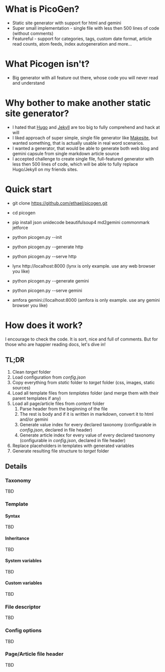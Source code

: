 # What is PicoGen?
* Static site generator with support for html and gemini
* Super small implementation - single file with less then 500 lines of code (without comments)
* Featureful - support for categories, tags, custom date format, article read counts, atom feeds, index autogeneration and more...

# What Picogen isn't?
* Big generator with all feature out there, whose code you will never read and understand

# Why bother to make another static site generator?
* I hated that [Hugo](https://github.com/gohugoio/hugo) and [Jekyll](https://github.com/jekyll/jekyll) are too big to fully comprehend and hack at will
* I liked approach of super simple, single file generator like [Makesite](https://github.com/sunainapai/makesite), but wanted something, that is actually usable in real word scenarios.
* I wanted a generator, that would be able to generate both web blog and gemini capsule from single markdown article source 
* I accepted challenge to create single file, full-featured generator with less then 500 lines of code, which will be able to fully replace Hugo/Jekyll on my friends sites.

# Quick start
* git clone https://github.com/ethael/picogen.git
* cd picogen
* pip install json unidecode beautifulsoup4 md2gemini commonmark jetforce
* python picogen.py --init
* python picogen.py --generate http
* python picogen.py --serve http
* lynx http://localhost:8000  (lynx is only example. use any web browser you like)

* python picogen.py --generate gemini
* python picogen.py --serve gemini
* amfora gemini://localhost:8000  (amfora is only example. use any gemini browser you like)

# How does it work?
I encourage to check the code. It is sort, nice and full of comments. But for those who are happier reading docs, let's dive in!
## TL;DR
1. Clean *target* folder
2. Load configuration from *config.json*
3. Copy everything from *static* folder to *target* folder (css, images, static sources)
4. Load all template files from *templates* folder (and merge them with their parent templates if any)
5. Load all page/article files from *content* folder
    1. Parse header from the beginning of the file
    2. The rest is body and if it is written in markdown, convert it to html and/or gemini
    3. Generate value index for every declared taxonomy (configurable in *config.json*, declared in file header)
    4. Generate article index for every value of every declared taxonomy (configurable in *config.json*, declared in file header)
6. Replace placeholders in templates with generated variables
7. Generate resulting file structure to *target* folder

## Details
### Taxonomy
TBD
### Template
#### Syntax
TBD
#### Inheritance
TBD
#### System variables
TBD
#### Custom variables
TBD
### File descriptor
TBD
### Config options
TBD
### Page/Article file header
TBD
